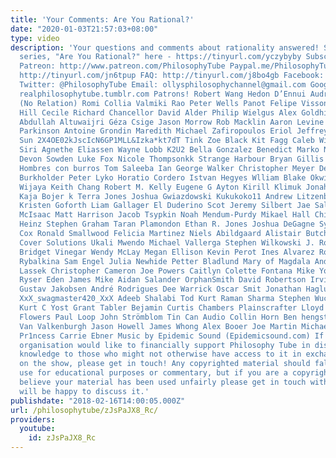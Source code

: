 ```yaml
---
title: 'Your Comments: Are You Rational?'
date: "2020-01-03T21:57:03+08:00"
type: video
description: 'Your questions and comments about rationality answered! See my whole
  series, "Are You Rational?" here - https://tinyurl.com/yczybyby Subscribe! http://tinyurl.com/pr99a46
  Patreon: http://www.patreon.com/PhilosophyTube Paypal.me/PhilosophyTube Audible:
  http://tinyurl.com/jn6tpup FAQ: http://tinyurl.com/j8bo4gb Facebook: http://tinyurl.com/jgjek5w
  Twitter: @PhilosophyTube Email: ollysphilosophychannel@gmail.com Google+: google.com/+thephilosophytube
  realphilosophytube.tumblr.com Patrons! Robert Wang Hedon D’Ennui Audrin & Nate Thorn
  (No Relation) Romi Collia Valmiki Rao Peter Wells Panot Felipe Visson Michael A.
  Hill Cecile Richard Chancellor David Alder Philip Wielgus Alex Goldhill Kakirtog
  Abdullah Altuwaijri Géza Csige Jason Morrow Rob Macklin Aaron Levine Ben Sima Nigel
  Parkinson Antoine Grondin Maredith Michael Zafiropoulos Eriol Jeffrey Peckham Sophia
  Sun 2X4OE02kJscIcN6GP1MLL&Izka*kt7dT Tink Zoe Black Kit Fagg Caleb Wiese Scott Penman
  Siri Agnethe Eliassen Wayne Lobb K2U2 Bella Gonzalez Benedict Marko Nick Travaglini
  Devon Sowden Luke Fox Nicole Thompsonkk Strange Harbour Bryan Gillis Scott Stevens
  Hombres con burros Tom Saleeba Ian George Walker Christopher Meyer Derek Moore Alton
  Burkholder Peter Lyko Horatio Cordero Istvan Hegyes Wlliam Blake Okwill4195 Edward
  Wijaya Keith Chang Robert M. Kelly Eugene G Ayton Kirill Klimuk Jonah Dunch realansgar
  Kaja Bojer k Terra Jones Joshua Gwiazdowski Kukukoko11 Andrew Litzenberg Stroudarian
  Kristen Goforth Liam Gallager El Duderino Scot Jeremy Silbert Jae Salmon Thomas
  McIsaac Matt Harrison Jacob Tsypkin Noah Mendum-Purdy Mikael Hall Chickpea43 Heinrich-Maximillian
  Heinz Stephen Graham Taran Plamondon Ethan R. Jones Joshua DeGagne Sydney Lang Thomas
  Cox Ronald Smallwood Felicia Martinez Niels Abildgaard Alistair Butcher Yirga broonie
  Cover Solutions Ukali Mwendo Michael Vallerga Stephen Wilkowski J. Ross Calvin Tyler
  Bridget Vinegar Wendy McLay Megan Ellison Kevin Perot Ines Alvarez Rodrigo Anastasiya
  Rybalkina Sam Engel Julia Newhide Petter Bladlund Mary of Magdala Andrewlion19 Adam
  Lassek Christopher Cameron Joe Powers Caitlyn Colette Fontana Mike Yocom Maxime
  Ryser Eden James Mike Aidan Salander OrphanSmith David Robertson Irving Gonzalez
  Gustav Jakobsen André Rodrigues Dee Warrick Oscar Smit Jonathan Haglund Jeremy McMillan
  XxX_swagmaster420_XxX Adeeb Shalabi Tod Kurt Raman Sharma Stephen Wuchina Sam Caesar
  Kurt C Yost Grant Tabler Bejamin Curtis Chambers Plainscrafter Lloyd Fletcher Kali
  Flowers Paul Loop John Strömblom Tin Can Audio Collin Horn Ben hengst Elizabeth
  Van Valkenburgh Jason Howell James Whong Alex Booer Joe Martin Michael Layer Starry
  Pr1ncess Carrie Ebner Music by Epidemic Sound (Epidemicsound.com) If you or your
  organisation would like to financially support Philosophy Tube in distributing philosophical
  knowledge to those who might not otherwise have access to it in exchange for credits
  on the show, please get in touch! Any copyrighted material should fall under fair
  use for educational purposes or commentary, but if you are a copyright holder and
  believe your material has been used unfairly please get in touch with us and we
  will be happy to discuss it.'
publishdate: "2018-02-16T14:00:05.000Z"
url: /philosophytube/zJsPaJX8_Rc/
providers:
  youtube:
    id: zJsPaJX8_Rc
---
```

